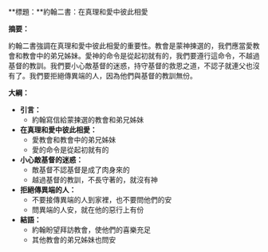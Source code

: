 **標題：**約翰二書：在真理和愛中彼此相愛

**摘要：**

約翰二書強調在真理和愛中彼此相愛的重要性。教會是蒙神揀選的，我們應當愛教會和教會中的弟兄姊妹。愛神的命令是從起初就有的，我們要遵行這命令，不越過基督的教訓。我們要小心敵基督的迷惑，持守基督的救恩之道，不認子就連父也沒有了。我們要拒絕傳異端的人，因為他們與基督的教訓無份。

**大綱：**

* **引言：**
    * 約翰寫信給蒙揀選的教會和弟兄姊妹
* **在真理和愛中彼此相愛：**
    * 愛教會和教會中的弟兄姊妹
    * 愛的命令是從起初就有的
* **小心敵基督的迷惑：**
    * 敵基督不認基督是成了肉身來的
    * 越過基督的教訓，不長守著的，就沒有神
* **拒絕傳異端的人：**
    * 不要接傳異端的人到家裡，也不要問他們的安
    * 問異端的人安，就在他的惡行上有份
* **結語：**
    * 約翰盼望拜訪教會，使他們的喜樂充足
    * 其他教會的弟兄姊妹也問安